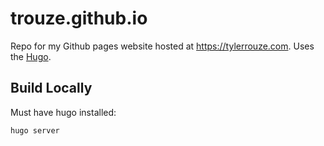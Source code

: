 # trouze.github.io
Repo for my Github pages website hosted at https://tylerrouze.com. Uses the [Hugo](https://gohugo.io).

## Build Locally
Must have hugo installed:

```sh
hugo server
```
